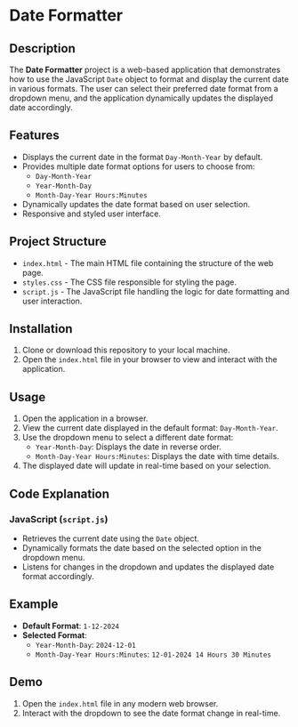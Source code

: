# Date Formatter

## Description

The **Date Formatter** project is a web-based application that demonstrates how to use the JavaScript `Date` object to format and display the current date in various formats. The user can select their preferred date format from a dropdown menu, and the application dynamically updates the displayed date accordingly.

## Features

- Displays the current date in the format `Day-Month-Year` by default.
- Provides multiple date format options for users to choose from:
  - `Day-Month-Year`
  - `Year-Month-Day`
  - `Month-Day-Year Hours:Minutes`
- Dynamically updates the date format based on user selection.
- Responsive and styled user interface.

## Project Structure

- `index.html` - The main HTML file containing the structure of the web page.
- `styles.css` - The CSS file responsible for styling the page.
- `script.js` - The JavaScript file handling the logic for date formatting and user interaction.

## Installation

1. Clone or download this repository to your local machine.
2. Open the `index.html` file in your browser to view and interact with the application.

## Usage

1. Open the application in a browser.
2. View the current date displayed in the default format: `Day-Month-Year`.
3. Use the dropdown menu to select a different date format:
   - `Year-Month-Day`: Displays the date in reverse order.
   - `Month-Day-Year Hours:Minutes`: Displays the date with time details.
4. The displayed date will update in real-time based on your selection.

## Code Explanation

### JavaScript (`script.js`)

- Retrieves the current date using the `Date` object.
- Dynamically formats the date based on the selected option in the dropdown menu.
- Listens for changes in the dropdown and updates the displayed date format accordingly.

## Example

- **Default Format**: `1-12-2024`
- **Selected Format**: 
  - `Year-Month-Day`: `2024-12-01`
  - `Month-Day-Year Hours:Minutes`: `12-01-2024 14 Hours 30 Minutes`

## Demo

1. Open the `index.html` file in any modern web browser.
2. Interact with the dropdown to see the date format change in real-time.